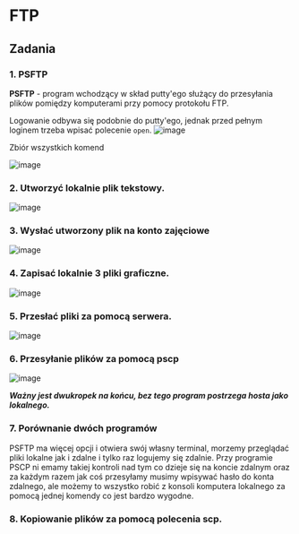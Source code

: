 # FTP
## Zadania
### 1. PSFTP
**PSFTP** - program wchodzący w skład putty'ego służący do przesyłania plików pomiędzy komputerami przy pomocy protokołu FTP.

Logowanie odbywa się podobnie do putty'ego, jednak przed pełnym loginem trzeba wpisać polecenie `open`.
![image](https://user-images.githubusercontent.com/64082421/230224914-88327fd3-53b8-4298-869e-0792c239059c.png)

Zbiór wszystkich komend

![image](https://user-images.githubusercontent.com/64082421/230225197-12372661-cc10-4b13-9a69-d611371cf620.png)

### 2. Utworzyć lokalnie plik tekstowy.

![image](https://user-images.githubusercontent.com/64082421/230225722-10d0cef6-1b14-49d0-b735-5b891d6a67f3.png)

### 3. Wysłać utworzony plik na konto zajęciowe

![image](https://user-images.githubusercontent.com/64082421/230226105-e6ea1f77-25ec-446a-9a70-f227c88f27bb.png)

### 4. Zapisać lokalnie 3 pliki graficzne.

![image](https://user-images.githubusercontent.com/64082421/230226721-8602b42e-72ff-4567-adf9-e8718bcf3141.png)


### 5. Przesłać pliki za pomocą serwera.

![image](https://user-images.githubusercontent.com/64082421/230226947-f4a5081a-792d-42eb-910f-55498fe4294f.png)

### 6. Przesyłanie plików za pomocą pscp

![image](https://user-images.githubusercontent.com/64082421/230228742-cb4d62d2-4a58-450d-b2ac-1ef03e062381.png)

***Ważny jest dwukropek na końcu, bez tego program postrzega hosta jako lokalnego.***

### 7. Porównanie dwóch programów
PSFTP ma więcej opcji i otwiera swój własny terminal, morzemy przeglądać pliki lokalne jak i zdalne i tylko raz logujemy się zdalnie. Przy programie PSCP ni emamy takiej kontroli nad tym co dzieje się na koncie zdalnym oraz za każdym razem jak coś przesyłamy musimy wpisywać hasło do konta zdalnego, ale możemy to wszystko robić z konsoli komputera lokalnego za pomocą jednej komendy co jest bardzo wygodne.

### 8. Kopiowanie plików za pomocą polecenia scp.

